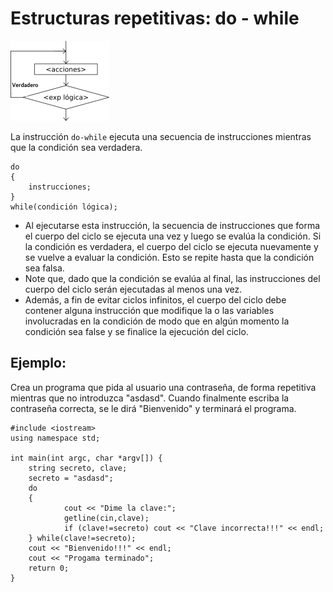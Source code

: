 # Estructuras repetitivas: do - while

![mientras](img/repetir.png)

La instrucción `do-while` ejecuta una secuencia de instrucciones mientras que la condición sea verdadera.

    do
    {
	    instrucciones;
    }
    while(condición lógica);

* Al ejecutarse esta instrucción, la secuencia de instrucciones que forma el cuerpo del ciclo se ejecuta una vez y luego se evalúa la condición. Si la condición es verdadera, el cuerpo del ciclo se ejecuta nuevamente y se vuelve a evaluar la condición. Esto se repite hasta que la condición sea falsa.
* Note que, dado que la condición se evalúa al final, las instrucciones del cuerpo del ciclo serán ejecutadas al menos una vez.
* Además, a fin de evitar ciclos infinitos, el cuerpo del ciclo debe contener alguna instrucción que modifique la o las variables involucradas en la condición de modo que en algún momento la condición sea false y se finalice la ejecución del ciclo.

## Ejemplo:

Crea un programa que pida al usuario una contraseña, de forma repetitiva mientras que no introduzca "asdasd". Cuando finalmente escriba la contraseña correcta, se le dirá "Bienvenido" y terminará el programa.

    #include <iostream>
    using namespace std;
    
    int main(int argc, char *argv[]) {
    	string secreto, clave;
    	secreto = "asdasd";
    	do
    	{
    			cout << "Dime la clave:";
    			getline(cin,clave);
    			if (clave!=secreto) cout << "Clave incorrecta!!!" << endl;
    	} while(clave!=secreto);
    	cout << "Bienvenido!!!" << endl;
    	cout << "Progama terminado";
    	return 0;
    }
